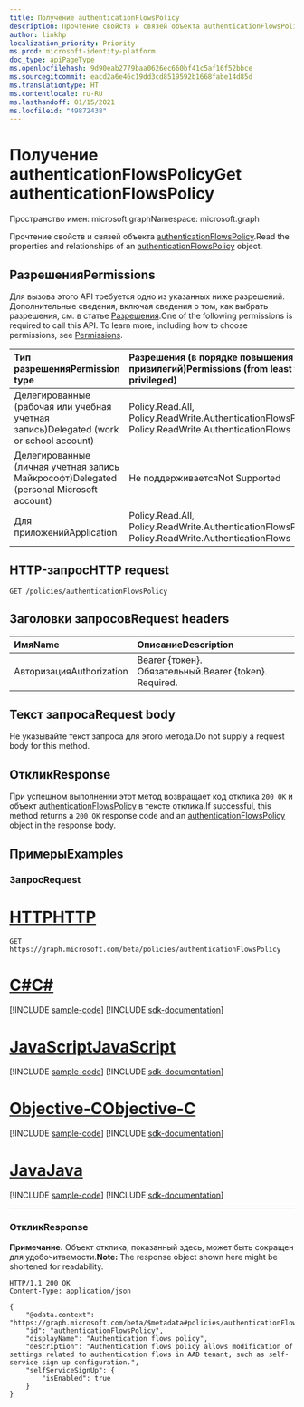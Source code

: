 ```yaml
---
title: Получение authenticationFlowsPolicy
description: Прочтение свойств и связей объекта authenticationFlowsPolicy.
author: linkhp
localization_priority: Priority
ms.prod: microsoft-identity-platform
doc_type: apiPageType
ms.openlocfilehash: 9d90eab2779baa0626ec660bf41c5af16f52bbce
ms.sourcegitcommit: eacd2a6e46c19dd3cd8519592b1668fabe14d85d
ms.translationtype: HT
ms.contentlocale: ru-RU
ms.lasthandoff: 01/15/2021
ms.locfileid: "49872438"
---
```

# <a name="get-authenticationflowspolicy"></a><span data-ttu-id="7196c-103">Получение authenticationFlowsPolicy</span><span class="sxs-lookup"><span data-stu-id="7196c-103">Get authenticationFlowsPolicy</span></span>

<span data-ttu-id="7196c-104">Пространство имен: microsoft.graph</span><span class="sxs-lookup"><span data-stu-id="7196c-104">Namespace: microsoft.graph</span></span>

<span data-ttu-id="7196c-105">Прочтение свойств и связей объекта [authenticationFlowsPolicy](../resources/authenticationflowspolicy.md).</span><span class="sxs-lookup"><span data-stu-id="7196c-105">Read the properties and relationships of an [authenticationFlowsPolicy](../resources/authenticationflowspolicy.md) object.</span></span>

## <a name="permissions"></a><span data-ttu-id="7196c-106">Разрешения</span><span class="sxs-lookup"><span data-stu-id="7196c-106">Permissions</span></span>
<span data-ttu-id="7196c-p101">Для вызова этого API требуется одно из указанных ниже разрешений. Дополнительные сведения, включая сведения о том, как выбрать разрешения, см. в статье [Разрешения](/graph/permissions-reference).</span><span class="sxs-lookup"><span data-stu-id="7196c-p101">One of the following permissions is required to call this API. To learn more, including how to choose permissions, see [Permissions](/graph/permissions-reference).</span></span>

|<span data-ttu-id="7196c-109">Тип разрешения</span><span class="sxs-lookup"><span data-stu-id="7196c-109">Permission type</span></span>|<span data-ttu-id="7196c-110">Разрешения (в порядке повышения привилегий)</span><span class="sxs-lookup"><span data-stu-id="7196c-110">Permissions (from least to most privileged)</span></span>|
|:---|:---|
|<span data-ttu-id="7196c-111">Делегированные (рабочая или учебная учетная запись)</span><span class="sxs-lookup"><span data-stu-id="7196c-111">Delegated (work or school account)</span></span>|<span data-ttu-id="7196c-112">Policy.Read.All, Policy.ReadWrite.AuthenticationFlows</span><span class="sxs-lookup"><span data-stu-id="7196c-112">Policy.Read.All, Policy.ReadWrite.AuthenticationFlows</span></span>|
|<span data-ttu-id="7196c-113">Делегированные (личная учетная запись Майкрософт)</span><span class="sxs-lookup"><span data-stu-id="7196c-113">Delegated (personal Microsoft account)</span></span>|<span data-ttu-id="7196c-114">Не поддерживается</span><span class="sxs-lookup"><span data-stu-id="7196c-114">Not Supported</span></span>|
|<span data-ttu-id="7196c-115">Для приложений</span><span class="sxs-lookup"><span data-stu-id="7196c-115">Application</span></span>|<span data-ttu-id="7196c-116">Policy.Read.All, Policy.ReadWrite.AuthenticationFlows</span><span class="sxs-lookup"><span data-stu-id="7196c-116">Policy.Read.All, Policy.ReadWrite.AuthenticationFlows</span></span>|

## <a name="http-request"></a><span data-ttu-id="7196c-117">HTTP-запрос</span><span class="sxs-lookup"><span data-stu-id="7196c-117">HTTP request</span></span>

<!-- {
  "blockType": "ignored"
}
-->
``` http
GET /policies/authenticationFlowsPolicy
```

## <a name="request-headers"></a><span data-ttu-id="7196c-118">Заголовки запросов</span><span class="sxs-lookup"><span data-stu-id="7196c-118">Request headers</span></span>
|<span data-ttu-id="7196c-119">Имя</span><span class="sxs-lookup"><span data-stu-id="7196c-119">Name</span></span>|<span data-ttu-id="7196c-120">Описание</span><span class="sxs-lookup"><span data-stu-id="7196c-120">Description</span></span>|
|:---|:---|
|<span data-ttu-id="7196c-121">Авторизация</span><span class="sxs-lookup"><span data-stu-id="7196c-121">Authorization</span></span>|<span data-ttu-id="7196c-p102">Bearer {токен}. Обязательный.</span><span class="sxs-lookup"><span data-stu-id="7196c-p102">Bearer {token}. Required.</span></span>|

## <a name="request-body"></a><span data-ttu-id="7196c-124">Текст запроса</span><span class="sxs-lookup"><span data-stu-id="7196c-124">Request body</span></span>
<span data-ttu-id="7196c-125">Не указывайте текст запроса для этого метода.</span><span class="sxs-lookup"><span data-stu-id="7196c-125">Do not supply a request body for this method.</span></span>

## <a name="response"></a><span data-ttu-id="7196c-126">Отклик</span><span class="sxs-lookup"><span data-stu-id="7196c-126">Response</span></span>

<span data-ttu-id="7196c-127">При успешном выполнении этот метод возвращает код отклика `200 OK` и объект [authenticationFlowsPolicy](../resources/authenticationflowspolicy.md) в тексте отклика.</span><span class="sxs-lookup"><span data-stu-id="7196c-127">If successful, this method returns a `200 OK` response code and an [authenticationFlowsPolicy](../resources/authenticationflowspolicy.md) object in the response body.</span></span>

## <a name="examples"></a><span data-ttu-id="7196c-128">Примеры</span><span class="sxs-lookup"><span data-stu-id="7196c-128">Examples</span></span>

### <a name="request"></a><span data-ttu-id="7196c-129">Запрос</span><span class="sxs-lookup"><span data-stu-id="7196c-129">Request</span></span>

# <a name="http"></a>[<span data-ttu-id="7196c-130">HTTP</span><span class="sxs-lookup"><span data-stu-id="7196c-130">HTTP</span></span>](#tab/http)
<!-- {
  "blockType": "request",
  "name": "get_authenticationflowspolicy"
}
-->
``` http
GET https://graph.microsoft.com/beta/policies/authenticationFlowsPolicy
```
# <a name="c"></a>[<span data-ttu-id="7196c-131">C#</span><span class="sxs-lookup"><span data-stu-id="7196c-131">C#</span></span>](#tab/csharp)
[!INCLUDE [sample-code](../includes/snippets/csharp/get-authenticationflowspolicy-csharp-snippets.md)]
[!INCLUDE [sdk-documentation](../includes/snippets/snippets-sdk-documentation-link.md)]

# <a name="javascript"></a>[<span data-ttu-id="7196c-132">JavaScript</span><span class="sxs-lookup"><span data-stu-id="7196c-132">JavaScript</span></span>](#tab/javascript)
[!INCLUDE [sample-code](../includes/snippets/javascript/get-authenticationflowspolicy-javascript-snippets.md)]
[!INCLUDE [sdk-documentation](../includes/snippets/snippets-sdk-documentation-link.md)]

# <a name="objective-c"></a>[<span data-ttu-id="7196c-133">Objective-C</span><span class="sxs-lookup"><span data-stu-id="7196c-133">Objective-C</span></span>](#tab/objc)
[!INCLUDE [sample-code](../includes/snippets/objc/get-authenticationflowspolicy-objc-snippets.md)]
[!INCLUDE [sdk-documentation](../includes/snippets/snippets-sdk-documentation-link.md)]

# <a name="java"></a>[<span data-ttu-id="7196c-134">Java</span><span class="sxs-lookup"><span data-stu-id="7196c-134">Java</span></span>](#tab/java)
[!INCLUDE [sample-code](../includes/snippets/java/get-authenticationflowspolicy-java-snippets.md)]
[!INCLUDE [sdk-documentation](../includes/snippets/snippets-sdk-documentation-link.md)]

---


### <a name="response"></a><span data-ttu-id="7196c-135">Отклик</span><span class="sxs-lookup"><span data-stu-id="7196c-135">Response</span></span>
<span data-ttu-id="7196c-136">**Примечание.** Объект отклика, показанный здесь, может быть сокращен для удобочитаемости.</span><span class="sxs-lookup"><span data-stu-id="7196c-136">**Note:** The response object shown here might be shortened for readability.</span></span>
<!-- {
  "blockType": "response",
  "truncated": true,
  "@odata.type": "microsoft.graph.authenticationFlowsPolicy"
}
-->
```http
HTTP/1.1 200 OK
Content-Type: application/json

{
    "@odata.context": "https://graph.microsoft.com/beta/$metadata#policies/authenticationFlowsPolicy/$entity",
    "id": "authenticationFlowsPolicy",
    "displayName": "Authentication flows policy",
    "description": "Authentication flows policy allows modification of settings related to authentication flows in AAD tenant, such as self-service sign up configuration.",
    "selfServiceSignUp": {
        "isEnabled": true
    }
}
```


